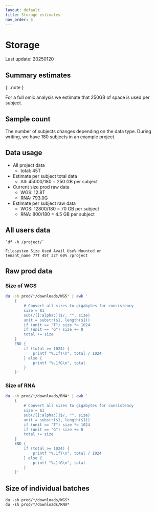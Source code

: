 ```yaml
---
layout: default
title: Storage estimates
nav_order: 5
---
```


# Storage
Last update: 20250120

## Summary estimates

{: .note }

For a full omic analysis we estimate that 250GB of space is used per subject.

## Sample count


The number of subjects changes depending on the data type.
During writing, we have 180 subjects in an example project.

## Data usage

* All project data
	- total: 45T
* Estimate per subject total data
	- All: 45000/180 = 250 GB per subject
* Current size prod raw data
	- WGS: 12.8T
	- RNA: 793.0G
* Estimate per subject raw data
	- WGS: 12800/180 = 70 GB per subject
	- RNA: 800/180 = 4.5 GB per subject

## All users data

```
`df -h /project/`

Filesystem Size Used Avail Use% Mounted on
tenant_name 77T 45T 32T 60% /project
```


## Raw prod data
### Size of WGS

```bash
du -sh prod/*/downloads/WGS* | awk '
    {
        # Convert all sizes to gigabytes for consistency
        size = $1
        sub(/[[:alpha:]]$/, "", size)
        unit = substr($1, length($1))
        if (unit == "T") size *= 1024
        if (unit == "G") size += 0
        total += size
    }
    END {
        if (total >= 1024) {
            printf "%.1fT\n", total / 1024
        } else {
            printf "%.1fG\n", total
        }
    }'
```


### Size of RNA

```bash
du -sh prod/*/downloads/RNA* | awk '
    {
        # Convert all sizes to gigabytes for consistency
        size = $1
        sub(/[[:alpha:]]$/, "", size)
        unit = substr($1, length($1))
        if (unit == "T") size *= 1024
        if (unit == "G") size += 0
        total += size
    }
    END {
        if (total >= 1024) {
            printf "%.1fT\n", total / 1024
        } else {
            printf "%.1fG\n", total
        }
    }'
```

## Size of individual batches

```
du -sh prod/*/downloads/WGS*
du -sh prod/*/downloads/RNA*
```
